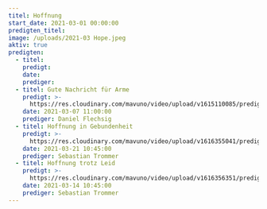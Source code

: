 ```yaml
---
titel: Hoffnung
start_date: 2021-03-01 00:00:00
predigten_titel:
image: /uploads/2021-03 Hope.jpeg
aktiv: true
predigten:
  - titel:
    predigt:
    date:
    prediger:
  - titel: Gute Nachricht für Arme
    predigt: >-
      https://res.cloudinary.com/mavuno/video/upload/v1615110085/predigten/2021-03%20Hoffnung%20in%20der%20Dunkelheit/2021-03-07_GoDi_Mavuno_Berlin_-_Hoffnung_1.mp3
    date: 2021-03-07 11:00:00
    prediger: Daniel Flechsig
  - titel: Hoffnung in Gebundenheit
    predigt: >-
      https://res.cloudinary.com/mavuno/video/upload/v1616355041/predigten/2021-03%20Hoffnung%20in%20der%20Dunkelheit/Hoffnung_in_der_Dunkelheit_3___21.03.2021___Sebastian_Trommer.mp3
    date: 2021-03-21 10:45:00
    prediger: Sebastian Trommer
  - titel: Hoffnung trotz Leid
    predigt: >-
      https://res.cloudinary.com/mavuno/video/upload/v1616356351/predigten/2021-03%20Hoffnung%20in%20der%20Dunkelheit/Hoffnung_in_der_Dunkelheit_2___14.03.2021___Sebastian_Trommer.mp3
    date: 2021-03-14 10:45:00
    prediger: Sebastian Trommer
---
```


